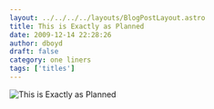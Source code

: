 ```yaml
---
layout: ../../../../layouts/BlogPostLayout.astro
title: This is Exactly as Planned
date: 2009-12-14 22:28:26
author: dboyd
draft: false
category: one liners
tags: ['titles']
---
```

<img
    src="https://img.selfiespirits.com/images/2009/12/bearSharkSurf.jpg"
    alt="This is Exactly as Planned"
/>


